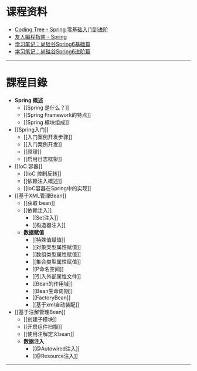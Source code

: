 # 课程资料

- [Coding Tree - Spring 零基础入门到进阶](https://mouday.github.io/coding-tree/spring/)
- [友人編程指南 - Spring](https://www.codermast.com/spring-series/spring/#%E7%9B%AE%E5%BD%95)
- [学习笔记：尚硅谷Spring6基础篇](https://blog.csdn.net/D_boj/article/details/132286492)
- [学习笔记：尚硅谷Spring6进阶篇](https://blog.csdn.net/D_boj/article/details/132286524)

---

# 課程目錄

- **Spring 概述**
	- [[Spring 是什么？]]
	- [[Spring Framework的特点]]
	- [[Spring 模块组成]]
- [[Spring入门]]
	- [[入门案例开发步骤]]
	- [[入门案例开发]]
	- [[原理]]
	- [[启用日志框架]]
- [[IoC 容器]]
	- [[IoC 控制反转]]
	- [[依赖注入概述]]
	- [[IoC容器在Spring中的实现]]
- [[基于XML管理Bean]]
	- [[获取 bean]]
	- [[依赖注入]]
		- [[Set注入]]
		- [[构造器注入]]
	- **数据赋值**
		- [[特殊值赋值]]
		- [[对象类型属性赋值]]
		- [[数组类型属性赋值]]
		- [[集合类型属性赋值]]
		- [[P命名空间]]
		- [[引入外部属性文件]]
		- [[Bean的作用域]]
		- [[Bean生命周期]]
		- [[FactoryBean]]
		- [[基于xml自动装配]]
- [[基于注解管理Bean]]
	- [[创建子模块]]
	- [[开启组件扫描]]
	- [[使用注解定义bean]]
	- **数据注入**
		- [[@Autowired注入]]
		- [[@Resource注入]]
---